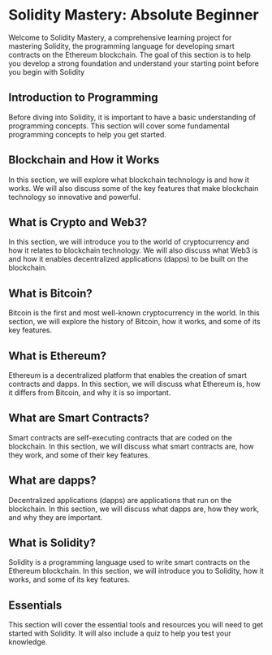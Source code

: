 # Solidity Mastery: Absolute Beginner

Welcome to Solidity Mastery, a comprehensive learning project for mastering Solidity, the programming language for developing smart contracts on the Ethereum blockchain. The goal of this section is to help you develop a strong foundation and understand your starting point before you begin with Solidity

## Introduction to Programming
Before diving into Solidity, it is important to have a basic understanding of programming concepts. This section will cover some fundamental programming concepts to help you get started.

## Blockchain and How it Works
In this section, we will explore what blockchain technology is and how it works. We will also discuss some of the key features that make blockchain technology so innovative and powerful.

## What is Crypto and Web3?
In this section, we will introduce you to the world of cryptocurrency and how it relates to blockchain technology. We will also discuss what Web3 is and how it enables decentralized applications (dapps) to be built on the blockchain.

## What is Bitcoin?
Bitcoin is the first and most well-known cryptocurrency in the world. In this section, we will explore the history of Bitcoin, how it works, and some of its key features.

## What is Ethereum?
Ethereum is a decentralized platform that enables the creation of smart contracts and dapps. In this section, we will discuss what Ethereum is, how it differs from Bitcoin, and why it is so important.

## What are Smart Contracts?
Smart contracts are self-executing contracts that are coded on the blockchain. In this section, we will discuss what smart contracts are, how they work, and some of their key features.

## What are dapps?
Decentralized applications (dapps) are applications that run on the blockchain. In this section, we will discuss what dapps are, how they work, and why they are important.

## What is Solidity?
Solidity is a programming language used to write smart contracts on the Ethereum blockchain. In this section, we will introduce you to Solidity, how it works, and some of its key features.

## Essentials
This section will cover the essential tools and resources you will need to get started with Solidity. It will also include a quiz to help you test your knowledge.
